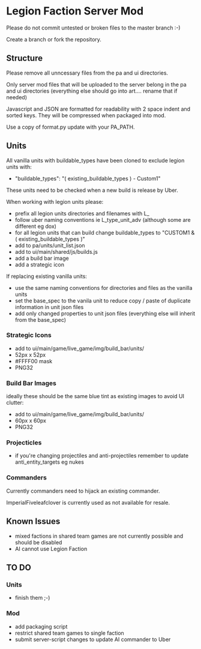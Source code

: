 # Legion Faction Server Mod

Please do not commit untested or broken files to the master branch :-)

Create a branch or fork the repository.


## Structure

Please remove all unncessary files from the pa and ui directories.

Only server mod files that will be uploaded to the server belong in the pa and ui directories (everything else should go into art.... rename that if needed)

Javascript and JSON are formatted for readability with 2 space indent and sorted keys. They will be compressed when packaged into mod.

Use a copy of format.py update with your PA_PATH.


## Units

All vanilla units with buildable_types have been cloned to exclude legion units with:

- "buildable_types": "( existing_buildable_types ) - Custom1"

These units need to be checked when a new build is release by Uber.

When working with legion units please:

- prefix all legion units directories and filenames with L_
- follow uber naming conventions ie L_type_unit_adv (although some are different eg dox)
- for all legion units that can build change buildable_types to "CUSTOM1 & ( existing_buildable_types )"
- add to pa/units/unit_list.json
- add to ui/main/shared/js/builds.js
- add a build bar image 
- add a strategic icon

If replacing existing vanilla units:

- use the same naming conventions for directories and files as the vanilla units
- set the base_spec to the vanila unit to reduce copy / paste of duplicate information in unit json files
- add only changed properties to unit json files (everything else will inherit from the base_spec)

### Strategic Icons

- add to ui/main/game/live_game/img/build_bar/units/
- 52px x 52px
- #FFFF00 mask
- PNG32

### Build Bar Images

ideally these should be the same blue tint as existing images to avoid UI clutter:

- add to ui/main/game/live_game/img/build_bar/units/
- 60px x 60px
- PNG32

### Projecticles

- if you're changing projectiles and anti-projectiles remember to update anti_entity_targets eg nukes


### Commanders

Currently commanders need to hijack an existing commander.

ImperialFiveleafclover is currently used as not available for resale.


## Known Issues

- mixed factions in shared team games are not currently possible and should be disabled
- AI cannot use Legion Faction


## TO DO

### Units

- finish them ;-)

### Mod

- add packaging script
- restrict shared team games to single faction
- submit server-script changes to update AI commander to Uber